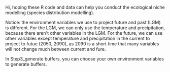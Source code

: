 Hi, hoping these R code and data can help you conduct the ecological niche modelling (species distribution modelling).

Notice: the environment variables we use to project future and past (LGM) is different. For the LGM, we can only use the temperature and precipitation, because there aren't other variables
in the LGM. For the future, we can use other variables except temperature and precipitation in the current to project to futue (2050, 2090), as 2090 is a short time that many variables
will not change much between current and fure.

In Step3_generate buffers, you can choose your own environment variables to generate buffers.
